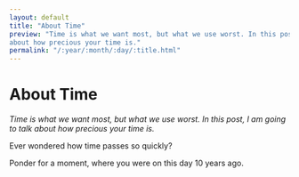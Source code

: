 ```yaml
---
layout: default
title: "About Time"
preview: "Time is what we want most, but what we use worst. In this post, I am going to talk 
about how precious your time is."
permalink: "/:year/:month/:day/:title.html"
---
```

<h1> About Time </h1>

<em>Time is what we want most, but what we use worst. In this post, I am going to talk 
about how precious your time is. </em>

Ever wondered how time passes so quickly?

Ponder for a moment, where you were on this day 10 years ago.


